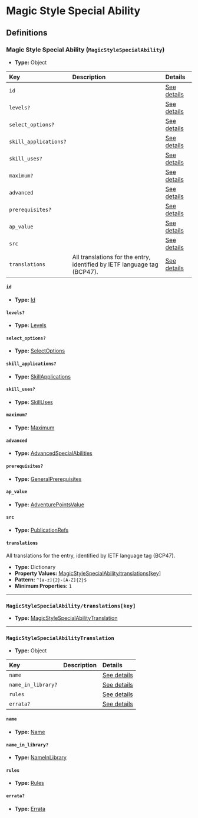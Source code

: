 # Magic Style Special Ability

## Definitions

### <a name="MagicStyleSpecialAbility"></a> Magic Style Special Ability (`MagicStyleSpecialAbility`)

- **Type:** Object

Key | Description | Details
:-- | :-- | :--
`id` |  | <a href="#MagicStyleSpecialAbility/id">See details</a>
`levels?` |  | <a href="#MagicStyleSpecialAbility/levels">See details</a>
`select_options?` |  | <a href="#MagicStyleSpecialAbility/select_options">See details</a>
`skill_applications?` |  | <a href="#MagicStyleSpecialAbility/skill_applications">See details</a>
`skill_uses?` |  | <a href="#MagicStyleSpecialAbility/skill_uses">See details</a>
`maximum?` |  | <a href="#MagicStyleSpecialAbility/maximum">See details</a>
`advanced` |  | <a href="#MagicStyleSpecialAbility/advanced">See details</a>
`prerequisites?` |  | <a href="#MagicStyleSpecialAbility/prerequisites">See details</a>
`ap_value` |  | <a href="#MagicStyleSpecialAbility/ap_value">See details</a>
`src` |  | <a href="#MagicStyleSpecialAbility/src">See details</a>
`translations` | All translations for the entry, identified by IETF language tag (BCP47). | <a href="#MagicStyleSpecialAbility/translations">See details</a>

#### <a name="MagicStyleSpecialAbility/id"></a> `id`

- **Type:** <a href="../_Activatable.md#Id">Id</a>

#### <a name="MagicStyleSpecialAbility/levels"></a> `levels?`

- **Type:** <a href="../_Activatable.md#Levels">Levels</a>

#### <a name="MagicStyleSpecialAbility/select_options"></a> `select_options?`

- **Type:** <a href="../_Activatable.md#SelectOptions">SelectOptions</a>

#### <a name="MagicStyleSpecialAbility/skill_applications"></a> `skill_applications?`

- **Type:** <a href="../_Activatable.md#SkillApplications">SkillApplications</a>

#### <a name="MagicStyleSpecialAbility/skill_uses"></a> `skill_uses?`

- **Type:** <a href="../_Activatable.md#SkillUses">SkillUses</a>

#### <a name="MagicStyleSpecialAbility/maximum"></a> `maximum?`

- **Type:** <a href="../_Activatable.md#Maximum">Maximum</a>

#### <a name="MagicStyleSpecialAbility/advanced"></a> `advanced`

- **Type:** <a href="../_Activatable.md#AdvancedSpecialAbilities">AdvancedSpecialAbilities</a>

#### <a name="MagicStyleSpecialAbility/prerequisites"></a> `prerequisites?`

- **Type:** <a href="../_Prerequisite.md#GeneralPrerequisites">GeneralPrerequisites</a>

#### <a name="MagicStyleSpecialAbility/ap_value"></a> `ap_value`

- **Type:** <a href="../_Activatable.md#AdventurePointsValue">AdventurePointsValue</a>

#### <a name="MagicStyleSpecialAbility/src"></a> `src`

- **Type:** <a href="../source/_PublicationRef.md#PublicationRefs">PublicationRefs</a>

#### <a name="MagicStyleSpecialAbility/translations"></a> `translations`

All translations for the entry, identified by IETF language tag (BCP47).

- **Type:** Dictionary
- **Property Values:** <a href="#MagicStyleSpecialAbility/translations[key]">MagicStyleSpecialAbility/translations[key]</a>
- **Pattern:** `^[a-z]{2}-[A-Z]{2}$`
- **Minimum Properties:** `1`

---

### <a name="MagicStyleSpecialAbility/translations[key]"></a> `MagicStyleSpecialAbility/translations[key]`

- **Type:** <a href="#MagicStyleSpecialAbilityTranslation">MagicStyleSpecialAbilityTranslation</a>

---

### <a name="MagicStyleSpecialAbilityTranslation"></a> `MagicStyleSpecialAbilityTranslation`

- **Type:** Object

Key | Description | Details
:-- | :-- | :--
`name` |  | <a href="#MagicStyleSpecialAbilityTranslation/name">See details</a>
`name_in_library?` |  | <a href="#MagicStyleSpecialAbilityTranslation/name_in_library">See details</a>
`rules` |  | <a href="#MagicStyleSpecialAbilityTranslation/rules">See details</a>
`errata?` |  | <a href="#MagicStyleSpecialAbilityTranslation/errata">See details</a>

#### <a name="MagicStyleSpecialAbilityTranslation/name"></a> `name`

- **Type:** <a href="../_Activatable.md#Name">Name</a>

#### <a name="MagicStyleSpecialAbilityTranslation/name_in_library"></a> `name_in_library?`

- **Type:** <a href="../_Activatable.md#NameInLibrary">NameInLibrary</a>

#### <a name="MagicStyleSpecialAbilityTranslation/rules"></a> `rules`

- **Type:** <a href="../_Activatable.md#Rules">Rules</a>

#### <a name="MagicStyleSpecialAbilityTranslation/errata"></a> `errata?`

- **Type:** <a href="../source/_Erratum.md#Errata">Errata</a>
